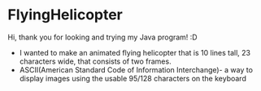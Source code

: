 # FlyingHelicopter
 Hi, thank you for looking and trying my Java program! :D
 
 * I wanted to make an animated flying helicopter that is 10 lines tall, 23 characters wide, that consists of two frames.
 * ASCII(American Standard Code of Information Interchange)- a way to display images using the usable 95/128 characters on the keyboard
